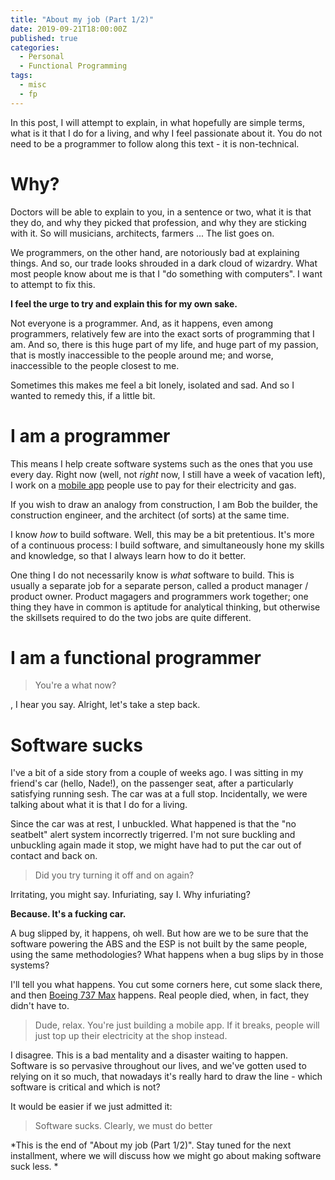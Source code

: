 ```yaml
---
title: "About my job (Part 1/2)"
date: 2019-09-21T18:00:00Z
published: true
categories:
  - Personal
  - Functional Programming
tags:
  - misc
  - fp
---
```


In this post, I will attempt to explain, in what hopefully are simple terms, what is it that I do for a living, and why I feel passionate about it. You do not need to be a programmer to follow along this text - it is non-technical.

# Why?

Doctors will be able to explain to you, in a sentence or two, what it is that they do, and why they picked that profession, and why they are sticking with it. So will musicians, architects, farmers ... The list goes on.

We programmers, on the other hand, are notoriously bad at explaining things. And so, our trade looks shrouded in a dark cloud of wizardry. What most people know about me is that I "do something with computers". I want to attempt to fix this.

**I feel the urge to try and explain this for my own sake.**

Not everyone is a programmer. And, as it happens, even among programmers, relatively few are into the exact sorts of programming that I am.
And so, there is this huge part of my life, and huge part of my passion, that is mostly inaccessible to the people around me; and worse,  inaccessible to the people closest to me.

Sometimes this makes me feel a bit lonely, isolated and sad. And so I wanted to remedy this, if a little bit.

# I am a programmer

This means I help create software systems such as the ones that you use every day. Right now (well, not *right* now, I still have a week of vacation left), I work on a [mobile app](https://www.boostpower.co.uk) people use to pay for their electricity and gas.

If you wish to draw an analogy from construction, I am Bob the builder, the construction engineer, and the architect (of sorts) at the same time.

I know *how* to build software. Well, this may be a bit pretentious. It's more of a continuous process: I build software, and simultaneously hone my skills and knowledge, so that I always learn how to do it better.

One thing I do not necessarily know is *what* software to build. This is usually a separate job for a separate person, called a product manager / product owner. Product magagers and programmers work together; one thing they have in common is aptitude for analytical thinking, but otherwise the skillsets required to do the two jobs are quite different.
 

# I am a functional programmer

> You're a what now?

, I hear you say. Alright, let's take a step back.

# Software sucks

I've a bit of a side story from a couple of weeks ago. I was sitting in my friend's car (hello, Nade!), on the passenger seat, after a particularly satisfying running sesh. The car was at a full stop. Incidentally, we were talking about what it is that I do for a living.

Since the car was at rest, I unbuckled. What happened is that the "no seatbelt" alert system incorrectly trigerred. I'm not sure buckling and unbuckling again made it stop, we might have had to put the car out of contact and back on.

> Did you try turning it off and on again?

Irritating, you might say. Infuriating, say I. Why infuriating?

**Because. It's a fucking car.**

A bug slipped by, it happens, oh well. But how are we to be sure that the software powering the ABS and the ESP is not built by the same people, using the same methodologies? What happens when a bug slips by in those systems?

I'll tell you what happens. You cut some corners here, cut some slack there, and then [Boeing 737 Max](https://en.wikipedia.org/wiki/Boeing_737_MAX_groundings) happens. Real people died, when, in fact, they didn't have to.

> Dude, relax. You're just building a mobile app. If it breaks, people will just top up their electricity at the shop instead.

I disagree. This is a bad mentality and a disaster waiting to happen.
Software is so pervasive throughout our lives, and we've gotten used to relying on it so much, that nowadays it's really hard to draw the line - which software is critical and which is not?

It would be easier if we just admitted it:

> Software sucks. Clearly, we must do better


*This is the end of  "About my job (Part 1/2)". Stay tuned for the next installment, where we will discuss how we might go about making software suck less. *


